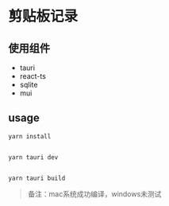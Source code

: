 # 剪贴板记录

## 使用组件
- tauri
- react-ts
- sqlite
- mui

## usage
```shell
yarn install 


yarn tauri dev 


yarn tauri build
```

> 备注：mac系统成功编译，windows未测试